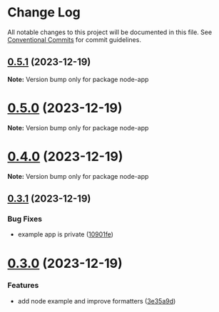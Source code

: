 # Change Log

All notable changes to this project will be documented in this file.
See [Conventional Commits](https://conventionalcommits.org) for commit guidelines.

## [0.5.1](https://github.com/nbottarini/logger-js/compare/v0.5.0...v0.5.1) (2023-12-19)

**Note:** Version bump only for package node-app





# [0.5.0](https://github.com/nbottarini/logger-js/compare/v0.4.0...v0.5.0) (2023-12-19)

**Note:** Version bump only for package node-app





# [0.4.0](https://github.com/nbottarini/logger-js/compare/v0.3.1...v0.4.0) (2023-12-19)

**Note:** Version bump only for package node-app





## [0.3.1](https://github.com/nbottarini/logger-js/compare/v0.3.0...v0.3.1) (2023-12-19)


### Bug Fixes

* example app is private ([10901fe](https://github.com/nbottarini/logger-js/commit/10901fe40d1edc8434de7be062ad11678029e1c9))





# [0.3.0](https://github.com/nbottarini/logger-js/compare/v0.2.5...v0.3.0) (2023-12-19)


### Features

* add node example and improve formatters ([3e35a9d](https://github.com/nbottarini/logger-js/commit/3e35a9dc539a2ae700332420c49a1e356b13c0c3))

